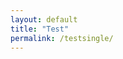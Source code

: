 ```yaml
---
layout: default
title: "Test"
permalink: /testsingle/
---
```

<html>
    <div id="data-container"></div>
    <script src="https://code.jquery.com/jquery-3.6.0.min.js"></script>
    <script>
        $(document).ready(function() {
            const datasets = [
                {
                    "type" : "authorid",
                    "url" : "{{ site.baseurl }}/data/publications.json"
                }
            ];
            for (let i = 0; i < datasets.length; i++) {
                siftData(datasets[i].url, datasets[i].type);
            }
            function siftData(url, dataType) {
                $.getJSON(url, function (data) {
                    loadData(data);
                });
            }
            function loadData(data) {
                function createPages(data, parentKey = '') {
                    for (const key in data) {
                        if (typeof data[key] === "object") {
                            createPage(parentKey, key, ''); // Create a page for the nested key
                            createPages(data[key], parentKey ? `${parentKey}.${key}` : key);
                        } else {
                            createPage(parentKey, key, data[key]);
                        }
                    }
                }
                function createPage(parentKey, key, value) {
                    const container = document.getElementById("data-container");
                    const div = document.createElement("div");
                    div.innerHTML = `<h2>${parentKey ? parentKey + '.' : ''}${key}</h2><p>${value}</p>`;
                    container.appendChild(div);
                }
                createPages(data);
            }
        });
    </script>
</html>